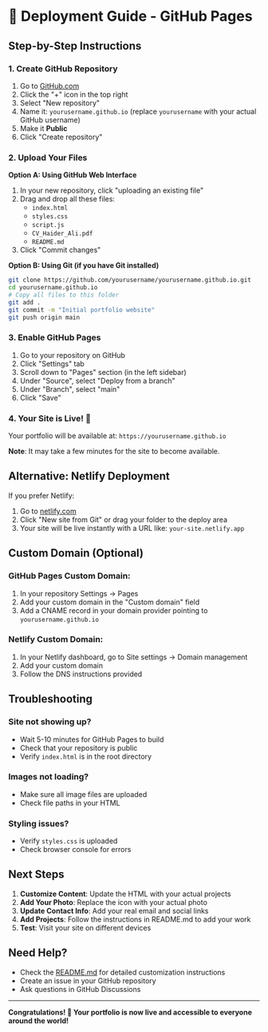 # 🚀 Deployment Guide - GitHub Pages

## Step-by-Step Instructions

### 1. Create GitHub Repository

1. Go to [GitHub.com](https://github.com)
2. Click the "+" icon in the top right
3. Select "New repository"
4. Name it: `yourusername.github.io` (replace `yourusername` with your actual GitHub username)
5. Make it **Public**
6. Click "Create repository"

### 2. Upload Your Files

**Option A: Using GitHub Web Interface**
1. In your new repository, click "uploading an existing file"
2. Drag and drop all these files:
   - `index.html`
   - `styles.css`
   - `script.js`
   - `CV_Haider_Ali.pdf`
   - `README.md`
3. Click "Commit changes"

**Option B: Using Git (if you have Git installed)**
```bash
git clone https://github.com/yourusername/yourusername.github.io.git
cd yourusername.github.io
# Copy all files to this folder
git add .
git commit -m "Initial portfolio website"
git push origin main
```

### 3. Enable GitHub Pages

1. Go to your repository on GitHub
2. Click "Settings" tab
3. Scroll down to "Pages" section (in the left sidebar)
4. Under "Source", select "Deploy from a branch"
5. Under "Branch", select "main"
6. Click "Save"

### 4. Your Site is Live! 🎉

Your portfolio will be available at: `https://yourusername.github.io`

**Note**: It may take a few minutes for the site to become available.

## Alternative: Netlify Deployment

If you prefer Netlify:

1. Go to [netlify.com](https://netlify.com)
2. Click "New site from Git" or drag your folder to the deploy area
3. Your site will be live instantly with a URL like: `your-site.netlify.app`

## Custom Domain (Optional)

### GitHub Pages Custom Domain:
1. In your repository Settings → Pages
2. Add your custom domain in the "Custom domain" field
3. Add a CNAME record in your domain provider pointing to `yourusername.github.io`

### Netlify Custom Domain:
1. In your Netlify dashboard, go to Site settings → Domain management
2. Add your custom domain
3. Follow the DNS instructions provided

## Troubleshooting

### Site not showing up?
- Wait 5-10 minutes for GitHub Pages to build
- Check that your repository is public
- Verify `index.html` is in the root directory

### Images not loading?
- Make sure all image files are uploaded
- Check file paths in your HTML

### Styling issues?
- Verify `styles.css` is uploaded
- Check browser console for errors

## Next Steps

1. **Customize Content**: Update the HTML with your actual projects
2. **Add Your Photo**: Replace the icon with your actual photo
3. **Update Contact Info**: Add your real email and social links
4. **Add Projects**: Follow the instructions in README.md to add your work
5. **Test**: Visit your site on different devices

## Need Help?

- Check the [README.md](README.md) for detailed customization instructions
- Create an issue in your GitHub repository
- Ask questions in GitHub Discussions

---

**Congratulations! 🎉 Your portfolio is now live and accessible to everyone around the world!** 